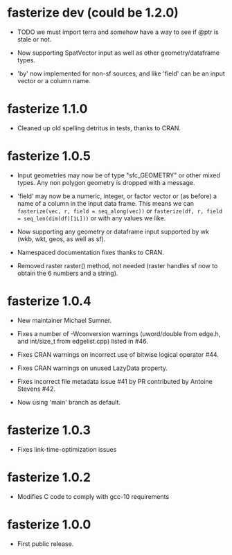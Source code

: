 # fasterize dev (could be 1.2.0)

* TODO we must import terra and somehow have a way to see if @ptr is stale or not. 

* Now supporting SpatVector input as well as other geometry/dataframe types. 

* 'by' now implemented for non-sf sources, and like 'field' can be an input vector or a column name. 

# fasterize 1.1.0

* Cleaned up old spelling detritus in tests, thanks to CRAN. 

# fasterize 1.0.5

* Input geometries may now be of type "sfc_GEOMETRY" or other mixed types. Any non polygon
 geometry is dropped with a message. 
 
* 'field' may now be a numeric, integer, or factor vector or (as before) a name of a column in 
  the input data frame. This means we can `fasterize(vec, r, field = seq_along(vec))` or
  `fasterize(df, r, field = seq_len(dim(df)[1L]))` or with any values we like. 

* Now supporting any geometry or dataframe input supported by wk (wkb, wkt, geos, as well as sf). 

* Namespaced documentation fixes thanks to CRAN. 

* Removed raster raster() method, not needed (raster handles sf now to obtain the 6 numbers and a string). 

# fasterize 1.0.4

* New maintainer Michael Sumner. 

* Fixes a number of -Wconversion warnings (uword/double from edge.h, and int/size_t from edgelist.cpp) listed in #46. 

* Fixes CRAN warnings on incorrect use of bitwise logical operator #44. 

* Fixes CRAN warnings on unused LazyData property. 

* Fixes incorrect file metadata issue #41 by PR contributed by Antoine Stevens #42. 

* Now using 'main' branch as default. 

# fasterize 1.0.3

* Fixes link-time-optimization issues

# fasterize 1.0.2

* Modifies C code to comply with gcc-10 requirements

# fasterize 1.0.0

* First public release.
